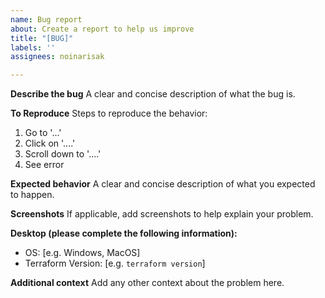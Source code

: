 ```yaml
---
name: Bug report
about: Create a report to help us improve
title: "[BUG]"
labels: ''
assignees: noinarisak

---
```


**Describe the bug**
A clear and concise description of what the bug is.

**To Reproduce**
Steps to reproduce the behavior:
1. Go to '...'
2. Click on '....'
3. Scroll down to '....'
4. See error

**Expected behavior**
A clear and concise description of what you expected to happen.

**Screenshots**
If applicable, add screenshots to help explain your problem.

**Desktop (please complete the following information):**
 - OS: [e.g. Windows, MacOS]
 - Terraform Version: [e.g. `terraform version`]

**Additional context**
Add any other context about the problem here.
